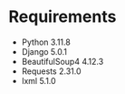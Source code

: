 # Requirements

- Python 3.11.8
- Django 5.0.1
- BeautifulSoup4 4.12.3
- Requests 2.31.0
- lxml 5.1.0

